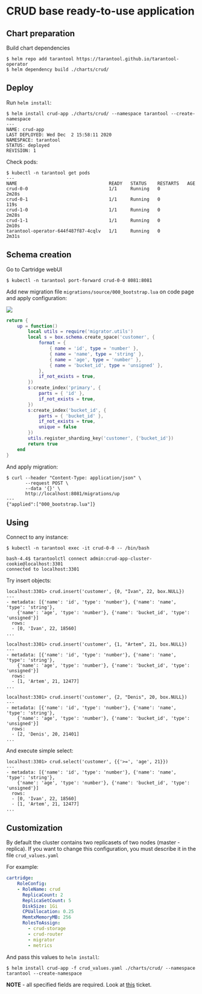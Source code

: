 # CRUD base ready-to-use application

## Chart preparation

Build chart dependencies

```shell
$ helm repo add tarantool https://tarantool.github.io/tarantool-operator
$ helm dependency build ./charts/crud/
```

## Deploy

Run `helm install`:

```shell
$ helm install crud-app ./charts/crud/ --namespace tarantool --create-namespace
---
NAME: crud-app
LAST DEPLOYED: Wed Dec  2 15:58:11 2020
NAMESPACE: tarantool
STATUS: deployed
REVISION: 1
```

Check pods:

```shell
$ kubectl -n tarantool get pods
---
NAME                                  READY   STATUS    RESTARTS   AGE
crud-0-0                              1/1     Running   0          2m28s
crud-0-1                              1/1     Running   0          119s
crud-1-0                              1/1     Running   0          2m28s
crud-1-1                              1/1     Running   0          2m10s
tarantool-operator-644f487f87-4cqlv   1/1     Running   0          2m31s
```

## Schema creation

Go to Cartridge webUI

```shell
$ kubectl -n tarantool port-forward crud-0-0 8081:8081
```

Add new migration file `migrations/source/000_bootstrap.lua` on code page and apply configuration:

![](https://i.imgur.com/6PMZ5Ui.png)

```lua
return {
    up = function()
        local utils = require('migrator.utils')
        local s = box.schema.create_space('customer', {
            format = {
                { name = 'id', type = 'number' },
                { name = 'name', type = 'string' },
                { name = 'age', type = 'number' },
                { name = 'bucket_id', type = 'unsigned' },
            },
            if_not_exists = true,
        })
        s:create_index('primary', {
            parts = { 'id' },
            if_not_exists = true,
        })
        s:create_index('bucket_id', {
            parts = { 'bucket_id' },
            if_not_exists = true,
            unique = false
        })
        utils.register_sharding_key('customer', {'bucket_id'})
        return true
    end
}
```

And apply migration:
```shell
$ curl --header "Content-Type: application/json" \
       --request POST \
       --data '{}' \
       http://localhost:8081/migrations/up
---
{"applied":["000_bootstrap.lua"]}
```

## Using

Connect to any instance:

```shell
$ kubectl -n tarantool exec -it crud-0-0 -- /bin/bash
```
```shell
bash-4.4$ tarantoolctl connect admin:crud-app-cluster-cookie@localhost:3301
connected to localhost:3301
```

Try insert objects:

```shell
localhost:3301> crud.insert('customer', {0, "Ivan", 22, box.NULL})
---
- metadata: [{'name': 'id', 'type': 'number'}, {'name': 'name', 'type': 'string'},
    {'name': 'age', 'type': 'number'}, {'name': 'bucket_id', 'type': 'unsigned'}]
  rows:
  - [0, 'Ivan', 22, 18560]
...

localhost:3301> crud.insert('customer', {1, "Artem", 21, box.NULL})
---
- metadata: [{'name': 'id', 'type': 'number'}, {'name': 'name', 'type': 'string'},
    {'name': 'age', 'type': 'number'}, {'name': 'bucket_id', 'type': 'unsigned'}]
  rows:
  - [1, 'Artem', 21, 12477]
...

localhost:3301> crud.insert('customer', {2, "Denis", 20, box.NULL})
---
- metadata: [{'name': 'id', 'type': 'number'}, {'name': 'name', 'type': 'string'},
    {'name': 'age', 'type': 'number'}, {'name': 'bucket_id', 'type': 'unsigned'}]
  rows:
  - [2, 'Denis', 20, 21401]
...
```

And execute simple select:

```shell 
localhost:3301> crud.select('customer', {{'>=', 'age', 21}})
---
- metadata: [{'name': 'id', 'type': 'number'}, {'name': 'name', 'type': 'string'},
    {'name': 'age', 'type': 'number'}, {'name': 'bucket_id', 'type': 'unsigned'}]
  rows:
  - [0, 'Ivan', 22, 18560]
  - [1, 'Artem', 21, 12477]
...
```

## Customization

By default the cluster contains two replicasets of two nodes (master - replica). If you want to change this configuration, you must describe it in the file `crud_values.yaml`

For example:
```yaml
cartridge:
    RoleConfig:
    - RoleName: crud
      ReplicaCount: 2
      ReplicaSetCount: 5
      DiskSize: 1Gi
      CPUallocation: 0.25
      MemtxMemoryMB: 256
      RolesToAssign:
        - crud-storage
        - crud-router
        - migrator
        - metrics
```
And pass this values to `helm install`:

```shell
$ helm install crud-app -f crud_values.yaml ./charts/crud/ --namespace tarantool --create-namespace
```

**NOTE** - all specified fields are required. Look at [this](https://github.com/tarantool/tarantool-operator/issues/44) ticket.